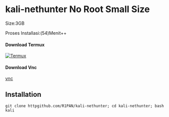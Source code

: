 # kali-nethunter No Root Small Size
Size:3GB

Proses Installasi:(54)Menit++
#### Download Termux
[![Termux](htt)](https://f-droid.org/repo/com.termux_118.apk)
#### Download Vnc
[vnc](https://www.google.com/url?sa=t&source=web&rct=j&opi=89978449&url=https://play.google.com/store/apps/details%3Fid%3Dcom.realvnc.viewer.android%26hl%3Den_US%26referrer%3Dutm_source%253Dgoogle%2526utm_medium%253Dorganic%2526utm_term%253Dvnc%26pcampaignid%3DAPPU_1_0KvTZNesJ_2X4-EPw6-NuAg&ved=2ahUKEwjX1MHD7c-AAxX9yzgGHcNXA4cQ8oQBegQIOhAB&usg=AOvVaw2new0zgoXvVDxmbRhXTW4y)
## Installation 
```
git clone httpgithub.com/R1PAN/kali-nethunter; cd kali-nethunter; bash kali
```

